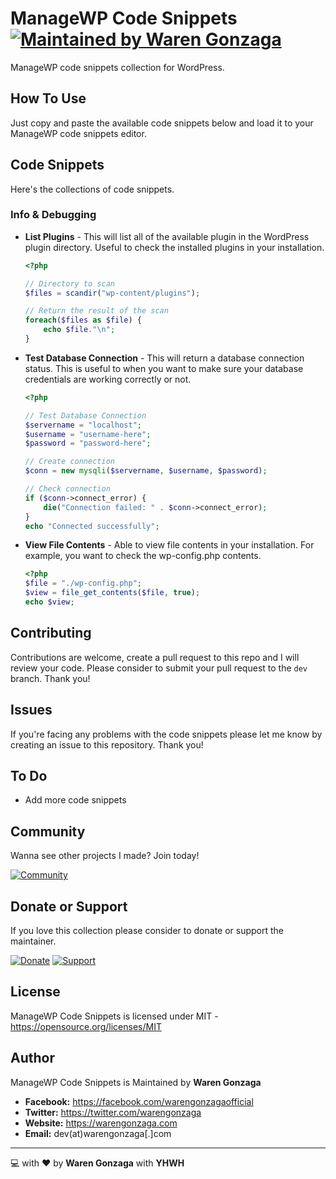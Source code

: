 # ManageWP Code Snippets [![Maintained by Waren Gonzaga](https://img.shields.io/badge/Maintained%20by-Waren%20Gonzaga-blue.svg?longCache=true&style=for-the-badge)](https://facebook.com/warengonzagaofficial)

ManageWP code snippets collection for WordPress.

## How To Use

Just copy and paste the available code snippets below and load it to your ManageWP code snippets editor.

## Code Snippets

Here's the collections of code snippets.

### Info & Debugging

* __List Plugins__ - This will list all of the available plugin in the WordPress plugin directory. Useful to check the installed plugins in your installation.

    ```php
    <?php

    // Directory to scan
    $files = scandir("wp-content/plugins");

    // Return the result of the scan
    foreach($files as $file) {
        echo $file."\n";
    }
    ```

* __Test Database Connection__ - This will return a database connection status. This is useful to when you want to make sure your database credentials are working correctly or not.

    ```php
    <?php

    // Test Database Connection
    $servername = "localhost";
    $username = "username-here";
    $password = "password-here";

    // Create connection
    $conn = new mysqli($servername, $username, $password);

    // Check connection
    if ($conn->connect_error) {
        die("Connection failed: " . $conn->connect_error);
    }
    echo "Connected successfully";
    ```

* __View File Contents__ - Able to view file contents in your installation. For example, you want to check the wp-config.php contents.

    ```php
    <?php
    $file = "./wp-config.php";
    $view = file_get_contents($file, true);
    echo $view;
    ```

## Contributing

Contributions are welcome, create a pull request to this repo and I will review your code. Please consider to submit your pull request to the ```dev``` branch. Thank you!

## Issues

If you're facing any problems with the code snippets please let me know by creating an issue to this repository. Thank you!

## To Do

* Add more code snippets

## Community

Wanna see other projects I made? Join today!

[![Community](https://discordapp.com/api/guilds/659684980137656340/widget.png?style=banner2)](https://bmc.xyz/l/wgofficialds)

## Donate or Support

If you love this collection please consider to donate or support the maintainer.

[![Donate](https://img.shields.io/badge/Donate-PayPal-blue.svg?style=for-the-badge)](https://paypal.me/warengonzagaofficial) [![Support](https://img.shields.io/badge/Support-Buy%20Me%20A%20Coffee-orange.svg?style=for-the-badge)](https://buymeacoff.ee/warengonzaga)

## License

ManageWP Code Snippets is licensed under MIT - <https://opensource.org/licenses/MIT>

## Author

ManageWP Code Snippets is Maintained by **Waren Gonzaga**

* **Facebook:** <https://facebook.com/warengonzagaofficial>
* **Twitter:** <https://twitter.com/warengonzaga>
* **Website:** <https://warengonzaga.com>
* **Email:** dev(at)warengonzaga[.]com

---

:computer: with :heart: by **Waren Gonzaga** with **YHWH**
